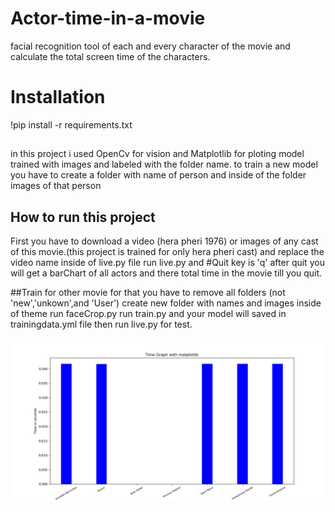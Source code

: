 # Actor-time-in-a-movie
 facial recognition tool of each and every character of the movie and calculate the total screen time of the characters.
##
# Installation 
!pip install -r requirements.txt

##
in this project i used OpenCv for vision and Matplotlib for ploting
model trained with images and labeled with the folder name.
to train a new model you have to create a folder with name of person and inside of the folder images of that person

## How to run this project 
 First you have to download a video (hera pheri 1976) or images of any cast of this movie.(this project is trained for only hera pheri cast)
 and replace the video name inside of live.py file
 run live.py and 
 #Quit key is 'q'
 after quit you will get a barChart of all actors and there total time in the movie till you quit.
 
 ##Train for other movie
 for that you have to remove all folders (not 'new','unkown',and 'User')
 create new folder with names and images inside of theme
 run faceCrop.py
 run train.py
 and your model will saved in trainingdata.yml file
 then run live.py for test.
 
![Test Image 1](Figure_1.png)
